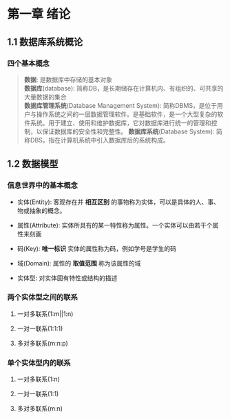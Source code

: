 # 第一章 绪论

## 1.1 数据库系统概论

### 四个基本概念

>__数据__: 是数据库中存储的基本对象  
>__数据库__(database): 简称DB，是长期储存在计算机内、有组织的、可共享的大量数据的集合  
>__数据库管理系统__(Database Management System): 简称DBMS，是位于用户与操作系统之间的一层数据管理软件。是基础软件，是一个大型复杂的软件系统。用于建立、使用和维护数据库，它对数据库进行统一的管理和控制，以保证数据库的安全性和完整性。
>__数据库系统__(Database System): 简称DBS，指在计算机系统中引入数据库后的系统构成。

## 1.2 数据模型

### 信息世界中的基本概念

* 实体(Entity): 客观存在并 __相互区别__ 的事物称为实体，可以是具体的人、事、物或抽象的概念。

* 属性(Attribute): 实体所具有的某一特性称为属性。一个实体可以由若干个属性来刻画

* 码(Key): __唯一标识__ 实体的属性称为码，例如学号是学生的码

* 域(Domain): 属性的 __取值范围__ 称为该属性的域

* 实体型: 对实体固有特性或结构的描述

### 两个实体型之间的联系

1. 一对多联系(1:m||1:n)

2. 一对一联系(1:1:1)

3. 多对多联系(m:n:p)

### 单个实体型内的联系

1. 一对多联系(1:n)

2. 一对一联系(1:1)

3. 多对多联系(m:n)

